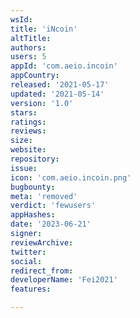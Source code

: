 ```yaml
---
wsId: 
title: 'iNcoin'
altTitle: 
authors: 
users: 5
appId: 'com.aeio.incoin'
appCountry: 
released: '2021-05-17'
updated: '2021-05-14'
version: '1.0'
stars: 
ratings: 
reviews: 
size: 
website: 
repository: 
issue: 
icon: 'com.aeio.incoin.png'
bugbounty: 
meta: 'removed'
verdict: 'fewusers'
appHashes: 
date: '2023-06-21'
signer: 
reviewArchive: 
twitter: 
social: 
redirect_from: 
developerName: 'Fei2021'
features: 

---
```


